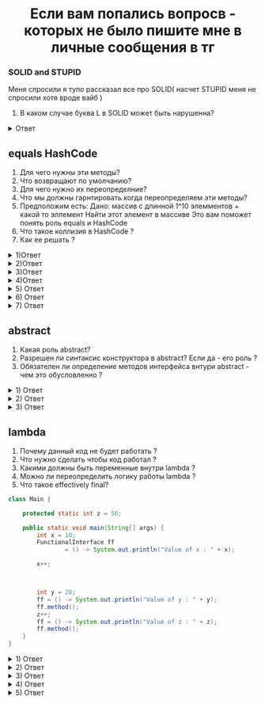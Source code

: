 
<h1 align="center"> Если вам попались вопросв - которых не было пишите мне в личные сообщения в тг </h1>

### SOLID and STUPID 
Меня спросили я тупо рассказал все про SOLID( насчет STUPID меня не спросили хотя вроде вайб )

1) В каком случае буква L в SOLID может быть нарушенна?

<details>
  <summary>Ответ</summary>

Может быть нарушена к примеру когда дочери добавляем логику обработки ошибки
```java
class Parent{
    public void doSmth(){}
}
class Rebenok extends Parent{
    public void doSmth(){
        try {
            System.out.println("Ну да я пишу дочь");
        }catch (Exception ignore){
            System.out.println("Вот тут логика и нарушается");
        }
    }
}

```
</details>



## equals HashCode

1) Для чего нужны эти методы?
2) Что возвращают по умолчанию?
3) Для чего нужно их переопределние?
4) Что мы должны гарнтировать когда переопределяем эти методы? 
5) Предположим есть: 
         Дано: массив с длинной 1^10 элемментов + какой то эллемент
         Найти этот элемент в массиве
         Это вам поможет понять роль equals и HashCode
6) Что такое коллизия в HashCode ? 
7) Как ее решать ?
<details>
  <summary>1)Ответ</summary>
Они реализуют одну и ту же логику - "являются ли два объекта одним и тем же". Однако делают это абсолютно по разному.

Если супер коротко - то HashCode сравнивает довольно быстро но разные объекты могут иметь одинаковый "номер".
Equals делает это очччччеееень долго но может гарантировать, что объекты сто проц равны

</details>
<details>
  <summary>2)Ответ</summary>
HashCode - хэширует все поля и выдает в int
Equals - объекты лешат в памяти в одном месте (но ваще он делает obj.clone() == obj )  
</details>
<details>
  <summary>3)Ответ</summary>
Когда мы ходим их переопределить - и к примеру сделать логику сравнения(хэширования) через какое-то поле

</details>
<details>
  <summary>4)Ответ</summary>

1) null != null
2) x == y => y == x
3) x==y ; y==z => x==z
4) x==x

Реферсивность,
транзитивность, 
ассоциативность

Закономерный ответ когда это может быть нарушенно - оставляем в качестве упражнения)
</details>

<details>
  <summary>5) Ответ</summary>

Вот тут тип и можно понять для чего нужен hashCode и equals и в чем их разница 

Мы пробегаемся по массиву и сравниваем их **hashCode** - но тут проблема у разных объектов **hashCode** могут быть равен
Вот тут и приходит на помощь equals 

Если бы мы начали все объекты с помощью equals то это было бы долго

</details>

<details>
  <summary>6) Ответ</summary>

Собсна в прошлом ответе поднимался этот вопрос - ну тип когда у неодинаковых объектов - одинаков hashCode 

</details>

<details>
  <summary>7) Ответ</summary>
Поч то не помню окончательный но у меня запись такая 

Используйте разные простые алгоритмы:
Используйте различные алгоритмы для вычисления хэш-кода разных типов объектов.
Например, для строк можно использовать алгоритмы, такие как djb2 или Jenkins.

Переопределите метод `equals`:
При переопределении метода `equals` также переопределите метод `hashCode` таким образом, чтобы он возвращал одинаковое значение для двух объектов, которые считаются равными.
Это поможет избежать коллизий при использовании объектов в коллекциях, которые используют хэш-таблицы, такие как `HashMap` или `HashSet`.

p.S hash поля можно умножать - желательно на простые числа 

</details>

## abstract
1) Какая роль abstract? 
2) Разрешен ли синтаксис конструктора в abstract? Если да - его роль ? 
3) Обязателен ли определение методов интерфейса внтури abstract - чем это обусловленно ? 

<details>
  <summary>1) Ответ</summary>

Вот честнок - сам не знаю 
Ответил типа "Если нужен родительский класс и мы не хотим чтобы его реализовывали"
Поступила жалоба "И всё?"
Закономерный ответ "ДА"

Может еще для чего я просто не знаю
</details>

<details>
  <summary>2) Ответ</summary>

Ну да собсна почему нет - мы не можем релизоват объект от этого класса - но можем задать поля по умлочанию у дочерей 
Не вижу проблем - мб слепой
</details>

<details>
  <summary>3) Ответ</summary>
Кста супер необязательно - Поч ? 

Ну тип interface - это другими словами контракт, контракт который обязует нас во всех объектах реализованных от класса определить метол
Нет объекта - нет и определения

Тип мы же не можем реализовать объект от abstact класса - поэтому и реализовать методы вроде и не надо
</details>

## lambda

1) Почему данный код не будет работать ?
2) Что нужно сделать чтобы код работал ?
3) Какими должны быть переменные внутри lambda ?
4) Можно ли переопределить логику работы lambda ?
5) Что такое effectively final?
```java
class Main {

    protected static int z = 50;

    public static void main(String[] args) {
        int x = 10;
        FunctionalInterface ff
                = () -> System.out.println("Value of x : " + x);

        x++;



        int y = 20;
        ff = () -> System.out.println("Value of y : " + y);
        ff.method();
        z++;
        ff = () -> System.out.println("Value of z : " + z);
        ff.method();
    }
}
```


<details>
  <summary>1) Ответ</summary>

Беда с x - ее нельзя трогать после lambda 
Не очень понял почему - есть очень умное объяснение которое можно найти в инете
</details>
<details>
  <summary>2) Ответ</summary>

Использовать final или effectively final
</details>
<details>
  <summary>3) Ответ</summary>

final или effectively final
</details>
<details>
  <summary>4) Ответ</summary>

Как мы видим с примером y то всё ок - логику работы можно менять

</details>
<details>
  <summary>5) Ответ</summary>

Смех и грех - но похоже на const в питоне - она вроде final а вроде нет

Ну то есть переменная - которая в явном виде не объявлена как final но менять ее знаение запрещено 

</details>
